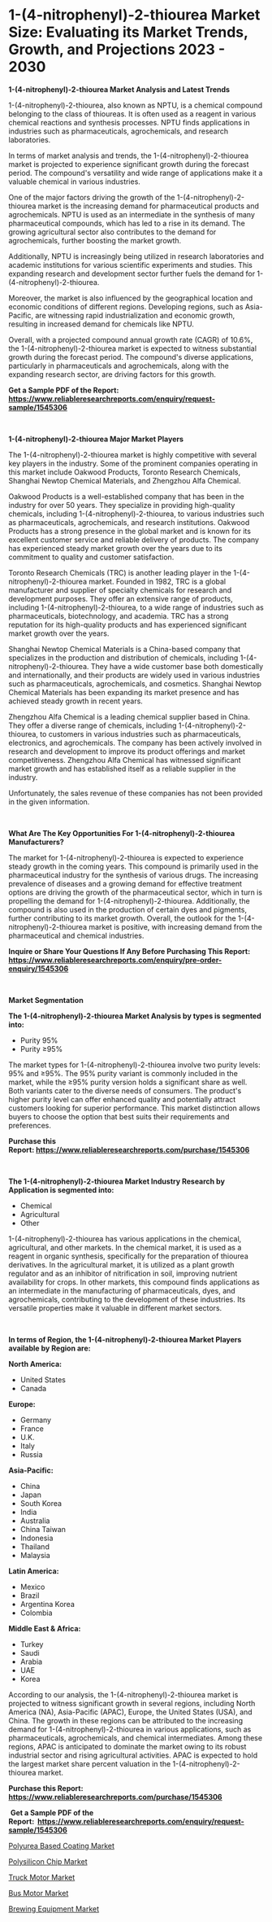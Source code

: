 <p><h1>1-(4-nitrophenyl)-2-thiourea Market Size: Evaluating its Market Trends, Growth, and Projections 2023 - 2030</h1></p><p><strong>1-(4-nitrophenyl)-2-thiourea Market Analysis and Latest Trends</strong></p>
<p><p>1-(4-nitrophenyl)-2-thiourea, also known as NPTU, is a chemical compound belonging to the class of thioureas. It is often used as a reagent in various chemical reactions and synthesis processes. NPTU finds applications in industries such as pharmaceuticals, agrochemicals, and research laboratories.</p><p>In terms of market analysis and trends, the 1-(4-nitrophenyl)-2-thiourea market is projected to experience significant growth during the forecast period. The compound's versatility and wide range of applications make it a valuable chemical in various industries.</p><p>One of the major factors driving the growth of the 1-(4-nitrophenyl)-2-thiourea market is the increasing demand for pharmaceutical products and agrochemicals. NPTU is used as an intermediate in the synthesis of many pharmaceutical compounds, which has led to a rise in its demand. The growing agricultural sector also contributes to the demand for agrochemicals, further boosting the market growth.</p><p>Additionally, NPTU is increasingly being utilized in research laboratories and academic institutions for various scientific experiments and studies. This expanding research and development sector further fuels the demand for 1-(4-nitrophenyl)-2-thiourea.</p><p>Moreover, the market is also influenced by the geographical location and economic conditions of different regions. Developing regions, such as Asia-Pacific, are witnessing rapid industrialization and economic growth, resulting in increased demand for chemicals like NPTU.</p><p>Overall, with a projected compound annual growth rate (CAGR) of 10.6%, the 1-(4-nitrophenyl)-2-thiourea market is expected to witness substantial growth during the forecast period. The compound's diverse applications, particularly in pharmaceuticals and agrochemicals, along with the expanding research sector, are driving factors for this growth.</p></p>
<p><strong>Get a Sample PDF of the Report:&nbsp; <a href="https://www.reliableresearchreports.com/enquiry/request-sample/1545306">https://www.reliableresearchreports.com/enquiry/request-sample/1545306</a></strong></p>
<p>&nbsp;</p>
<p><strong>1-(4-nitrophenyl)-2-thiourea Major Market Players</strong></p>
<p><p>The 1-(4-nitrophenyl)-2-thiourea market is highly competitive with several key players in the industry. Some of the prominent companies operating in this market include Oakwood Products, Toronto Research Chemicals, Shanghai Newtop Chemical Materials, and Zhengzhou Alfa Chemical. </p><p>Oakwood Products is a well-established company that has been in the industry for over 50 years. They specialize in providing high-quality chemicals, including 1-(4-nitrophenyl)-2-thiourea, to various industries such as pharmaceuticals, agrochemicals, and research institutions. Oakwood Products has a strong presence in the global market and is known for its excellent customer service and reliable delivery of products. The company has experienced steady market growth over the years due to its commitment to quality and customer satisfaction.</p><p>Toronto Research Chemicals (TRC) is another leading player in the 1-(4-nitrophenyl)-2-thiourea market. Founded in 1982, TRC is a global manufacturer and supplier of specialty chemicals for research and development purposes. They offer an extensive range of products, including 1-(4-nitrophenyl)-2-thiourea, to a wide range of industries such as pharmaceuticals, biotechnology, and academia. TRC has a strong reputation for its high-quality products and has experienced significant market growth over the years.</p><p>Shanghai Newtop Chemical Materials is a China-based company that specializes in the production and distribution of chemicals, including 1-(4-nitrophenyl)-2-thiourea. They have a wide customer base both domestically and internationally, and their products are widely used in various industries such as pharmaceuticals, agrochemicals, and cosmetics. Shanghai Newtop Chemical Materials has been expanding its market presence and has achieved steady growth in recent years.</p><p>Zhengzhou Alfa Chemical is a leading chemical supplier based in China. They offer a diverse range of chemicals, including 1-(4-nitrophenyl)-2-thiourea, to customers in various industries such as pharmaceuticals, electronics, and agrochemicals. The company has been actively involved in research and development to improve its product offerings and market competitiveness. Zhengzhou Alfa Chemical has witnessed significant market growth and has established itself as a reliable supplier in the industry.</p><p>Unfortunately, the sales revenue of these companies has not been provided in the given information.</p></p>
<p>&nbsp;</p>
<p><strong>What Are The Key Opportunities For 1-(4-nitrophenyl)-2-thiourea Manufacturers?</strong></p>
<p><p>The market for 1-(4-nitrophenyl)-2-thiourea is expected to experience steady growth in the coming years. This compound is primarily used in the pharmaceutical industry for the synthesis of various drugs. The increasing prevalence of diseases and a growing demand for effective treatment options are driving the growth of the pharmaceutical sector, which in turn is propelling the demand for 1-(4-nitrophenyl)-2-thiourea. Additionally, the compound is also used in the production of certain dyes and pigments, further contributing to its market growth. Overall, the outlook for the 1-(4-nitrophenyl)-2-thiourea market is positive, with increasing demand from the pharmaceutical and chemical industries.</p></p>
<p><strong>Inquire or Share Your Questions If Any Before Purchasing This Report: <a href="https://www.reliableresearchreports.com/enquiry/pre-order-enquiry/1545306">https://www.reliableresearchreports.com/enquiry/pre-order-enquiry/1545306</a></strong></p>
<p>&nbsp;</p>
<p><strong>Market Segmentation</strong></p>
<p><strong>The 1-(4-nitrophenyl)-2-thiourea Market Analysis by types is segmented into:</strong></p>
<p><ul><li>Purity 95%</li><li>Purity ≥95%</li></ul></p>
<p><p>The market types for 1-(4-nitrophenyl)-2-thiourea involve two purity levels: 95% and ≥95%. The 95% purity variant is commonly included in the market, while the ≥95% purity version holds a significant share as well. Both variants cater to the diverse needs of consumers. The product's higher purity level can offer enhanced quality and potentially attract customers looking for superior performance. This market distinction allows buyers to choose the option that best suits their requirements and preferences.</p></p>
<p><strong>Purchase this Report:&nbsp;<a href="https://www.reliableresearchreports.com/purchase/1545306">https://www.reliableresearchreports.com/purchase/1545306</a></strong></p>
<p>&nbsp;</p>
<p><strong>The 1-(4-nitrophenyl)-2-thiourea Market Industry Research by Application is segmented into:</strong></p>
<p><ul><li>Chemical</li><li>Agricultural</li><li>Other</li></ul></p>
<p><p>1-(4-nitrophenyl)-2-thiourea has various applications in the chemical, agricultural, and other markets. In the chemical market, it is used as a reagent in organic synthesis, specifically for the preparation of thiourea derivatives. In the agricultural market, it is utilized as a plant growth regulator and as an inhibitor of nitrification in soil, improving nutrient availability for crops. In other markets, this compound finds applications as an intermediate in the manufacturing of pharmaceuticals, dyes, and agrochemicals, contributing to the development of these industries. Its versatile properties make it valuable in different market sectors.</p></p>
<p>&nbsp;</p>
<p><strong>In terms of Region, the 1-(4-nitrophenyl)-2-thiourea Market Players available by Region are:</strong></p>
<p>
    <p> <strong> North America: </strong>
        <ul>
            <li>United States</li>
            <li>Canada</li>
        </ul>
        </p> 
    <p> <strong> Europe: </strong>
        <ul>
            <li>Germany</li>
            <li>France</li>
            <li>U.K.</li>
            <li>Italy</li>
            <li>Russia</li>
        </ul>
        </p> 
    <p> <strong> Asia-Pacific: </strong>
        <ul>
            <li>China</li>
            <li>Japan</li>
            <li>South Korea</li>
            <li>India</li>
            <li>Australia</li>
            <li>China Taiwan</li>
            <li>Indonesia</li>
            <li>Thailand</li>
            <li>Malaysia</li>
        </ul>
        </p> 
    <p> <strong> Latin America: </strong>
        <ul>
            <li>Mexico</li>
            <li>Brazil</li>
            <li>Argentina Korea</li>
            <li>Colombia</li>
        </ul>
        </p> 
    <p> <strong> Middle East & Africa: </strong>
        <ul>
            <li>Turkey</li>
            <li>Saudi</li>
            <li>Arabia</li>
            <li>UAE</li>
            <li>Korea</li>
        </ul>
    </p>
    </p>
<p><p>According to our analysis, the 1-(4-nitrophenyl)-2-thiourea market is projected to witness significant growth in several regions, including North America (NA), Asia-Pacific (APAC), Europe, the United States (USA), and China. The growth in these regions can be attributed to the increasing demand for 1-(4-nitrophenyl)-2-thiourea in various applications, such as pharmaceuticals, agrochemicals, and chemical intermediates. Among these regions, APAC is anticipated to dominate the market owing to its robust industrial sector and rising agricultural activities. APAC is expected to hold the largest market share percent valuation in the 1-(4-nitrophenyl)-2-thiourea market.</p></p>
<p><strong>Purchase this Report: <a href="https://www.reliableresearchreports.com/purchase/1545306">https://www.reliableresearchreports.com/purchase/1545306</a></strong></p>
<p>&nbsp;<strong>Get a Sample PDF of the Report:&nbsp;&nbsp;<a href="https://www.reliableresearchreports.com/enquiry/request-sample/1545306">https://www.reliableresearchreports.com/enquiry/request-sample/1545306</a></strong></p>
<p><strong></strong></p>
<p><p><a href="https://github.com/prosalinda88/Market-Research-Report-List-1/blob/main/polyurea-based-coating-market.md">Polyurea Based Coating Market</a></p><p><a href="https://github.com/jonneygiverf/Market-Research-Report-List-1/blob/main/polysilicon-chip-market.md">Polysilicon Chip Market</a></p><p><a href="https://medium.com/@peatebilly85475/truck-motor-market-size-growth-forecast-2023-2030-f9ccc7ec5ec1">Truck Motor Market</a></p><p><a href="https://medium.com/@pillingbary7584/bus-motor-market-size-growth-forecast-2023-2030-3635532ed12f">Bus Motor Market</a></p><p><a href="https://www.linkedin.com/pulse/brewing-equipment-market-challenges-opportunities-growth-yquzc/">Brewing Equipment Market</a></p></p>